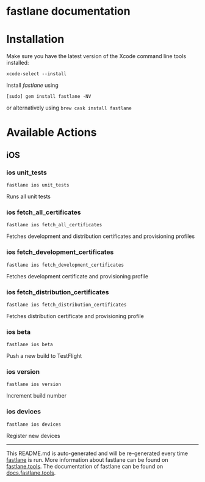 fastlane documentation
================
# Installation

Make sure you have the latest version of the Xcode command line tools installed:

```
xcode-select --install
```

Install _fastlane_ using
```
[sudo] gem install fastlane -NV
```
or alternatively using `brew cask install fastlane`

# Available Actions
## iOS
### ios unit_tests
```
fastlane ios unit_tests
```
Runs all unit tests
### ios fetch_all_certificates
```
fastlane ios fetch_all_certificates
```
Fetches development and distribution certificates and provisioning profiles
### ios fetch_development_certificates
```
fastlane ios fetch_development_certificates
```
Fetches development certificate and provisioning profile
### ios fetch_distribution_certificates
```
fastlane ios fetch_distribution_certificates
```
Fetches distribution certificate and provisioning profile
### ios beta
```
fastlane ios beta
```
Push a new build to TestFlight
### ios version
```
fastlane ios version
```
Increment build number
### ios devices
```
fastlane ios devices
```
Register new devices

----

This README.md is auto-generated and will be re-generated every time [fastlane](https://fastlane.tools) is run.
More information about fastlane can be found on [fastlane.tools](https://fastlane.tools).
The documentation of fastlane can be found on [docs.fastlane.tools](https://docs.fastlane.tools).
